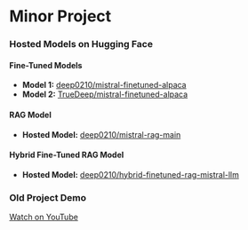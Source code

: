 # Minor Project

### Hosted Models on Hugging Face

#### Fine-Tuned Models
- **Model 1:** [deep0210/mistral-finetuned-alpaca](https://huggingface.co/deep0210/mistral-finetuned-alpaca/tree/main)  
- **Model 2:** [TrueDeep/mistral-finetuned-alpaca](https://huggingface.co/TrueDeep/mistral-finetuned-alpaca/tree/main)  

#### RAG Model
- **Hosted Model:** [deep0210/mistral-rag-main](https://huggingface.co/deep0210/mistral-rag-main/tree/main)  

#### Hybrid Fine-Tuned RAG Model
- **Hosted Model:** [deep0210/hybrid-finetuned-rag-mistral-llm](https://huggingface.co/deep0210/hybrid-finetuned-rag-mistral-llm/tree/main)  

### Old Project Demo
[Watch on YouTube](https://www.youtube.com/watch?v=8HqtthZS01w)  
